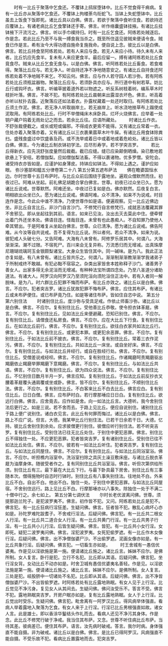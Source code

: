 <!-- { "loadSidebar": true } -->
　　时有一比丘于聚落中乞食还。不覆钵上鸱尿堕钵中。比丘不觉食得干痟病。复有一比丘亦从聚落中乞食还。不覆钵上拘楼荼鸟衔蛇飞。当钵上失蛇堕钵中。比丘虽去上饭食下饭即死。诸比丘具以白佛。佛言。若欲于聚落中食听住食。若欲持还应覆钵上。有诸老病比丘乞食擎钵还手寄。佛言。听作络囊盛钵挂掖。有诸比丘挂钵掖下汗流污之。佛言。听以手巾襆持归。时有一比丘乞食还。阿练若处贼逐后。作是念。若此比丘乃至不与我一搏食我当杀之。既至所住遥见彼贼来便请令食。贼食已作是言。希有汝今大得功德自施命复施我命。便自说上念。彼比丘以是白佛。佛言。若比丘持食至阿练若处。若有人来应与食。若无人来应小待。待久未有人来者。比丘饥应先食半。复未有人来应更食半。最后应留一。搏有诸阿练若处比丘食竟食尽。贼来从比丘乞食无食与。以是白佛。佛言。听阿练若处比丘畜食。若食难得。聚落比丘应与。若无净人。听自持还净不净地随意安之。有诸比丘自持食还阿练若处着不净地贼不来乞。不知云何。佛言。应与作人若守园人若沙弥。若有阿练若处比丘须瓶盆器物。聚落比丘应与。若须卧具亦应与。所行道中有树若草。妨比丘行或钩坏衣。佛言。听编草披着道外若以物遮之。听反系树枝着树。编系草木时枝折叶落。佛言。不故不犯。有阿练若处比丘晨朝来出露湿衣坏色。佛言。听高着亦听以杖扑去露。近聚落应还如法着衣。扑露杖藏着一处还时取归。有阿练若处比丘须土作泥。佛言。若无净人听取崩岸土。若无崩岸上。听水浇地挫草布上蹋使成泥取用。有阿练若处比丘。行时不举僧绳床木床卧具。烂坏火烧佛言。应举着一处钥户藏户钩着无雨处记之而去。若余比丘往。应语所藏处。
　　时诸比丘作衣。不舒张裁便截之。或长或短或偏邪。不得成衣更索不能得。又有诸比丘常着一衣。住处亦着入聚落亦着。又有诸比丘以三衣裹果蓏草木叶牛屎。有诸比丘用食钵除粪扫。盛残食盛过中饮盛香及药。或不洗举或着日中或着地或着危崄处。诸比丘皆以白佛。佛言。今为诸比丘制衣钵初学法。应尽形寿学。若不学突吉罗。
　　若比丘得新衣。应先浣舒张度量然后裁截。截已应缝。缝已应染颠倒晒燥。染已敷地若欲悬上下安纽。若僧伽梨。应如僧伽梨法畜。不得以裹诸物。优多罗僧。安陀会。诸受持衣亦皆如是。应谨护如身薄皮。持钵应如钵法。不得如上遇之。谨护应如眼。
弥沙塞部和醯五分律卷第二十八
第五分第五遮布萨法
　　佛在瞻婆国恒水边。尔时世尊十五日布萨时。与比丘众前后围绕于露地坐。遍观众僧默然而住。初夜过已。阿难从坐起。前礼佛足胡跪合掌白佛言。世尊。初夜已过众坐已久。愿为诸比丘说戒。世尊默然。阿难还坐。中夜过已复如是白。佛亦默然。后夜复白言。明相欲出众坐已久。愿为诸比丘说戒。佛语阿难。众不清净。如来不为说戒。时目连作是念。今此众中谁不清净。乃使世尊作如是语。便遍观察。见一比丘近佛边坐。非比丘自言比丘。非沙门自言沙门。不修梵行自言修梵行。成就恶法覆藏其罪不舍邪见。即从坐起往到其前。语言。如来已见汝。汝出去灭去莫此中住。便牵臂出着门外还坐本处。佛语目连。怪哉目连。未曾有也此愚痴人。不自知罪乃使他人牵其臂出。于是阿难复从坐起白佛言。世尊。众已清净。愿为诸比丘说戒。佛告阿难。从今汝等自共说戒。吾不复得为比丘说。所以者何。若众不清净。如来为说。彼犯戒人头破七分。又告阿难。大海有八未曾有。阿修罗乐居其中。何谓八。大海渐渐深。潮不过限。不宿死尸。百川来会无复异称。万流悉归而无增减。出真珠摩尼珊瑚琉璃珂玉金银颇梨诸宝。大身众生皆住其中。同一碱味。是为八。我此正法亦复如是。有八未曾有。诸比丘皆共乐之。何谓八。渐渐制渐渐教渐渐学我诸弟子于所制戒终不敢越。有犯必黜不宿容之。杂类出家皆舍本姓称释子沙门。诸善男子善女人。出家多得无余泥洹而无增减。有种种法宝所谓四念处。乃至八圣道分诸助道法。有诸大人。阿罗汉向阿罗汉乃至须陀洹向须陀洹住正法中。若有入者同一解脱味。是为八。时六群比丘犯罪不悔而布萨。有比丘亦效之。诸比丘以是白佛。佛言。不应尔。犯者突吉罗。诸比丘犹故犯罪不悔布萨。佛言。应住其布萨。有诸比丘或未布萨便住。或已布萨竟乃住。如是等诸住布萨。皆如住自恣中说。
第五分第六别住法
　　时诸别住比丘。度沙弥与受具足戒。作依止师畜沙弥。诸比丘以是白佛。佛言。不应尔。复有别住比丘。受他善比丘恭敬。使令担衣钵革屣。佛言。不应尔。复有别住比丘。见如法比丘来便避藏。恐知已别住。佛言。不应尔。复有别住比丘。请僧食还私房食。佛言。不应尔。应在大比丘下行食。复有别住比丘。在如法比丘前行。佛言。不应尔。复有别住比丘。欲往白衣家共如法比丘行。佛言。不应尔。复有别住比丘。或更犯本罪。或更犯余恶罪。佛言。不应尔。复有别住比丘。于如法比丘前不披衣。佛言。不应尔。复有别住比丘。常着三衣作泥污。佛言。不应尔。复有别住比丘。共如法比丘一床坐。或自坐好床。佛言。不应尔。复有别住比丘。与如法比丘并经行。或自在胜经行处。佛言。不应尔。复有别住比丘。受僧差说戒经呗。佛言。不应尔。复有别住比丘。作诸羯磨呵责羯磨驱出羯磨依止羯磨举罪羯磨下意羯磨。佛言。不应尔。复有别住比丘。与如法比丘共语。佛言。不应尔。复有别住比丘。欲为四众说法。佛言。不应尔。复有别住比丘。不忆别住日数月半月一岁。佛言应知。复有别住比丘。于如法比丘前反抄衣叉腰着革屣覆头通肩覆或坐或卧。佛言。皆不应尔。复有别住比丘。不顺别住比丘法。佛言。不应尔。复有别住比丘。不白客来比丘不白去比丘。佛言应白。复有别住比丘。日日白僧。佛言。应布萨时白。若行摩那埵应日日白。复有别住比丘。欲远行白佛。佛言。应舍竟去。应作如是舍。向一如法比丘言。大德听。我今舍别住法后更行之。如是三说。若不舍而去。于路上见比丘。便应自说别住。诸别住比丘于路上便广说别住。诸白衣见言。此比丘有何罪而悔过。诸比丘以是白佛。佛言。路上不应广说。但言。大德。我某甲比丘行别住法。已若干日余若干日。大德。忆持。彼比丘舍别住到余处。应求彼僧更行别住。彼僧应听行别住法。若不听突吉罗。复有别住比丘。受别住法已往无比丘处住。于别住中更犯恶罪。佛言。别住比丘不得独住一处。不应更犯恶罪。犯者皆突吉罗。复有诸别住比丘。受别住已往不如法比丘处住。佛言。不应尔。彼若有一如法比丘听住。犯者突吉罗。复有别住比丘。与如法比丘同屋住。佛言。不应尔。复有别住比丘。与如法比丘同浴室浴。佛言。不应尔。听担樵内浴室中。洗浴室扫除之具灰土澡豆敷床座。与诸比丘脱衣革屣为油摩身体。随彼受者作之。复有同别住比丘共浴室浴。佛言。听但次第供给所须。别住比丘有三。最下最在大比丘下行。与最下卧具最下房舍。别住比丘有三事随本次。僧得施物时自恣时行钵时。别住比丘有八事失别住法。往地处不白。外来比丘不白。自出不白。他出不白。独住一处。于别住中更犯恶罪。与如法比丘同屋宿。不舍别住远行。路上见比丘不白。行摩那埵亦以八事失。除独住一处于不满二十僧中行之。余七如上。
第五分第七调伏法
　　尔时长老优波离问佛。世尊。须提那迦兰陀子。是犯波罗夷不。佛言。初作皆不犯。又问。阿练若处比丘是犯不。佛言犯。有一比丘狂病行淫狂差。生疑问佛。佛言。狂者皆不犯。散乱心病坏心亦如是。孙陀罗难陀跋耆子。不舍戒行淫法。后疑问佛。佛言犯。有一比丘共二根女人行淫。有一比丘共二道合女人行淫。有一比丘共黄门行淫。有一比丘共男子行淫。有一比丘共小儿行淫。后皆生疑问佛。佛言。皆犯。有一比丘共小女行淫。女即死。疑犯二波罗夷问佛。佛言。淫犯波罗夷。女死犯偷罗遮。有一比丘作木女像行淫。后疑问佛。佛言。出不净僧伽婆尸沙。不出偷罗遮。泥画女像亦如是。有一比丘共象行淫。后疑问佛。佛言犯。一切畜生亦如是。
　　时王舍城有一愚信优婆夷。作是见以淫欲施是第一施。便请诸比丘施之。诸比丘言。姊妹不应尔。是佛所制。女人复言。卧行是犯。立行不名犯。比丘即从其语。后疑问佛。佛言犯。坐行淫女背。女动比丘不动亦如是。时舍卫城有愚信优婆夷名善轻。作是见。以淫欲法施是第一施。便请诸比丘施之。诸比丘言。姊妹不应尔。是佛所制。女人复言。三处是犯。岐股脐中一切诸处不名犯。比丘即从其语。后疑问佛。佛言。出不净皆僧伽婆尸沙。不出皆偷罗遮。时阿练若处有比丘露地熟眠。有女人见于上行淫。比丘觉见不净污身。复见女人从其间去。生疑问佛。佛问汝受乐不。答言不受。佛言不犯。露地熟眠突吉罗。开房户眠亦如是。复有比丘露地熟眠。女人于上行淫。比丘觉出时受乐。生疑问佛。佛言犯。毗舍离有一阿罗汉比丘。得风病举体强直。看病人举着露地入聚落为乞食。有女人来于上行淫。行淫已比丘男根强直如故。诸女人言。此是雄士。即以香涂华鬘结头作礼而去。看病人还见不净污其身体。作是念。此比丘不修梵行破于净戒。我当住其布萨。又念。世尊不听住病比丘布萨。当待其差。彼病差已。便住其布萨。语言。汝先病时破戒。答言。我尔时病。身体强直不能自摄。非为破戒。诸比丘以是白佛。佛言。是比丘已得阿罗汉。风病强直不能自摄。不受乐故不犯。看病比丘置露地而去。犯突吉罗。
